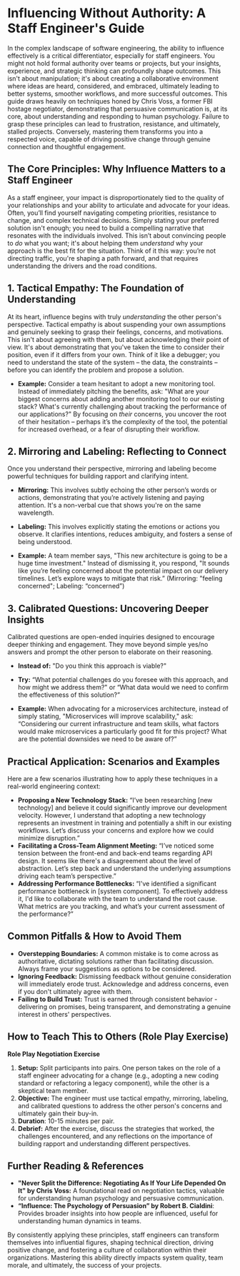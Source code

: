# Influencing Without Authority: A Staff Engineer's Guide

In the complex landscape of software engineering, the ability to influence effectively is a critical differentiator, especially for staff engineers. You might not hold formal authority over teams or projects, but your insights, experience, and strategic thinking can profoundly shape outcomes. This isn't about manipulation; it's about creating a collaborative environment where ideas are heard, considered, and embraced, ultimately leading to better systems, smoother workflows, and more successful outcomes. This guide draws heavily on techniques honed by Chris Voss, a former FBI hostage negotiator, demonstrating that persuasive communication is, at its core, about understanding and responding to human psychology. Failure to grasp these principles can lead to frustration, resistance, and ultimately, stalled projects. Conversely, mastering them transforms you into a respected voice, capable of driving positive change through genuine connection and thoughtful engagement.

## The Core Principles: Why Influence Matters to a Staff Engineer

As a staff engineer, your impact is disproportionately tied to the quality of your relationships and your ability to articulate and advocate for your ideas. Often, you’ll find yourself navigating competing priorities, resistance to change, and complex technical decisions. Simply stating your preferred solution isn't enough; you need to build a compelling narrative that resonates with the individuals involved. This isn’t about convincing people to _do_ what you want; it's about helping them _understand_ why your approach is the best fit for the situation. Think of it this way: you’re not directing traffic, you're shaping a path forward, and that requires understanding the drivers and the road conditions.

## 1. Tactical Empathy: The Foundation of Understanding

At its heart, influence begins with truly _understanding_ the other person's perspective. Tactical empathy is about suspending your own assumptions and genuinely seeking to grasp their feelings, concerns, and motivations. This isn't about agreeing with them, but about acknowledging their point of view. It's about demonstrating that you've taken the time to consider their position, even if it differs from your own. Think of it like a debugger; you need to understand the state of the system – the data, the constraints – before you can identify the problem and propose a solution.

- **Example:** Consider a team hesitant to adopt a new monitoring tool. Instead of immediately pitching the benefits, ask: "What are your biggest concerns about adding another monitoring tool to our existing stack? What's currently challenging about tracking the performance of our applications?" By focusing on _their_ concerns, you uncover the root of their hesitation – perhaps it’s the complexity of the tool, the potential for increased overhead, or a fear of disrupting their workflow.

## 2. Mirroring and Labeling: Reflecting to Connect

Once you understand their perspective, mirroring and labeling become powerful techniques for building rapport and clarifying intent.

- **Mirroring:** This involves subtly echoing the other person’s words or actions, demonstrating that you’re actively listening and paying attention. It's a non-verbal cue that shows you're on the same wavelength.
- **Labeling:** This involves explicitly stating the emotions or actions you observe. It clarifies intentions, reduces ambiguity, and fosters a sense of being understood.

- **Example:** A team member says, "This new architecture is going to be a huge time investment." Instead of dismissing it, you respond, "It sounds like you’re feeling concerned about the potential impact on our delivery timelines. Let’s explore ways to mitigate that risk.” (Mirroring: "feeling concerned"; Labeling: “concerned”)

## 3. Calibrated Questions: Uncovering Deeper Insights

Calibrated questions are open-ended inquiries designed to encourage deeper thinking and engagement. They move beyond simple yes/no answers and prompt the other person to elaborate on their reasoning.

- **Instead of:** "Do you think this approach is viable?"
- **Try:** “What potential challenges do you foresee with this approach, and how might we address them?" or “What data would we need to confirm the effectiveness of this solution?”

- **Example:** When advocating for a microservices architecture, instead of simply stating, "Microservices will improve scalability," ask: “Considering our current infrastructure and team skills, what factors would make microservices a particularly good fit for this project? What are the potential downsides we need to be aware of?”

## Practical Application: Scenarios and Examples

Here are a few scenarios illustrating how to apply these techniques in a real-world engineering context:

- **Proposing a New Technology Stack:** “I’ve been researching [new technology] and believe it could significantly improve our development velocity. However, I understand that adopting a new technology represents an investment in training and potentially a shift in our existing workflows. Let’s discuss your concerns and explore how we could minimize disruption.”
- **Facilitating a Cross-Team Alignment Meeting:** “I’ve noticed some tension between the front-end and back-end teams regarding API design. It seems like there's a disagreement about the level of abstraction. Let’s step back and understand the underlying assumptions driving each team’s perspective.”
- **Addressing Performance Bottlenecks:** “I've identified a significant performance bottleneck in [system component]. To effectively address it, I'd like to collaborate with the team to understand the root cause. What metrics are you tracking, and what’s your current assessment of the performance?”

## Common Pitfalls & How to Avoid Them

- **Overstepping Boundaries:** A common mistake is to come across as authoritative, dictating solutions rather than facilitating discussion. Always frame your suggestions as options to be considered.
- **Ignoring Feedback:** Dismissing feedback without genuine consideration will immediately erode trust. Acknowledge and address concerns, even if you don't ultimately agree with them.
- **Failing to Build Trust:** Trust is earned through consistent behavior - delivering on promises, being transparent, and demonstrating a genuine interest in others' perspectives.

## How to Teach This to Others (Role Play Exercise)

**Role Play Negotiation Exercise**

1. **Setup:** Split participants into pairs. One person takes on the role of a staff engineer advocating for a change (e.g., adopting a new coding standard or refactoring a legacy component), while the other is a skeptical team member.
2. **Objective:** The engineer must use tactical empathy, mirroring, labeling, and calibrated questions to address the other person's concerns and ultimately gain their buy-in.
3. **Duration**: 10-15 minutes per pair.
4. **Debrief:** After the exercise, discuss the strategies that worked, the challenges encountered, and any reflections on the importance of building rapport and understanding different perspectives.

## Further Reading & References

- **"Never Split the Difference: Negotiating As If Your Life Depended On It" by Chris Voss:** A foundational read on negotiation tactics, valuable for understanding human psychology and persuasive communication.
- **“Influence: The Psychology of Persuasion” by Robert B. Cialdini**: Provides broader insights into how people are influenced, useful for understanding human dynamics in teams.

By consistently applying these principles, staff engineers can transform themselves into influential figures, shaping technical direction, driving positive change, and fostering a culture of collaboration within their organizations. Mastering this ability directly impacts system quality, team morale, and ultimately, the success of your projects.


